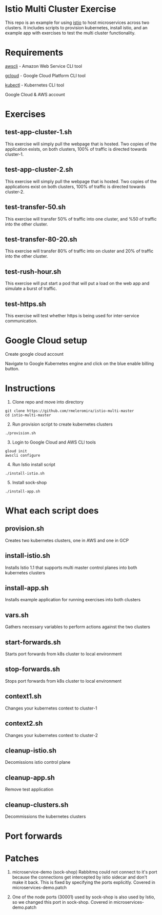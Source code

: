 # Istio Multi Cluster Exercise

This repo is an example for using [istio](https://istio.io/) to host microservices across two clusters. It includes scripts to provision kubernetes, install istio, and an example app with exercises to test the multi cluster functionality.

# Requirements

[awscli](https://docs.aws.amazon.com/cli/latest/userguide/cli-chap-install.html) - Amazon Web Service CLI tool

[gcloud](https://cloud.google.com/sdk/docs/quickstarts) -  Google Cloud Platform CLI tool

[kubectl](https://kubernetes.io/docs/tasks/tools/install-kubectl/) - Kubernetes CLI tool

Google Cloud & AWS account

# Exercises 

## test-app-cluster-1.sh

This exercise will simply pull the webpage that is hosted. Two copies of the application exists, on both clusters, 100% of traffic is directed towards cluster-1. 

## test-app-cluster-2.sh

This exercise will simply pull the webpage that is hosted. Two copies of the applications exist on both clusters, 100% of traffic is directed towards cluster-2. 

## test-transfer-50.sh

This exercise will transfer 50% of traffic into one cluster, and %50 of traffic into the other cluster.

## test-transfer-80-20.sh

This exercise will transfer 80% of traffic into on cluster and 20% of traffic into the other cluster.

## test-rush-hour.sh

This exercise will put start a pod that will put a load on the web app and simulate a burst of traffic. 

## test-https.sh

This exercise will test whether https is being used for inter-service communication.

# Google Cloud setup

Create google cloud account 

Navigate to Google Kubernetes engine and click on the blue enable billing button.

# Instructions


1. Clone repo and move into directory
```
git clone https://github.com/rmeleromira/istio-multi-master
cd istio-multi-master
```

2. Run provision script to create kubernetes clusters
```
./provision.sh
```

3. Login to Google Cloud and AWS CLI tools
```
gloud init
awscli configure
```


4. Run Istio install script
```
./install-istio.sh
```

5. Install sock-shop
```
./install-app.sh
```

# What each script does



## provision.sh

Creates two kubernetes clusters, one in AWS and one in GCP

## install-istio.sh

Installs Istio 1.1 that supports multi master control planes into both kubernetes clusters

## install-app.sh

Installs example application for running exercises into both clusters

## vars.sh

Gathers necessary variables to perform actions against the two clusters

## start-forwards.sh

Starts port forwards from k8s cluster to local environment

## stop-forwards.sh

Stops port forwards from k8s cluster to local environment

## context1.sh

Changes your kubernetes context to cluster-1

## context2.sh

Changes your kubernetes context to cluster-2

## cleanup-istio.sh

Decomissions istio control plane

## cleanup-app.sh

Remove test application

## cleanup-clusters.sh

Decommissions the kubernetes clusters 

# Port forwards


# Patches

1. microservice-demo (sock-shop) Rabbitmq could not connect to it's port because the connections get intercepted by istio sidecar and don't make it back. This is fixed by specifying the ports explicitly. Covered in microservices-demo.patch

2. One of the node ports (30001) used by sock-shop is also used by Istio, so we changed this port in sock-shop.  Covered in microservices-demo.patch

